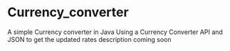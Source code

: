 # Currency_converter
A simple Currency converter in Java Using a Currency Converter API and JSON to get the updated rates
description coming soon
